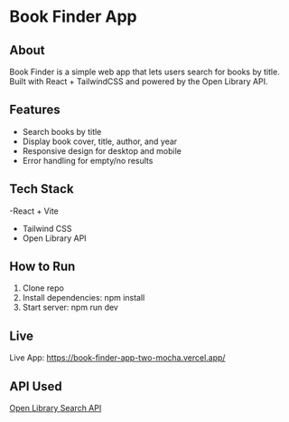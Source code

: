 #  Book Finder App

## About
Book Finder is a simple web app that lets users search for books by title.  
Built with React + TailwindCSS and powered by the Open Library API.

## Features
- Search books by title
- Display book cover, title, author, and year
- Responsive design for desktop and mobile
- Error handling for empty/no results

## Tech Stack
-React + Vite
- Tailwind CSS
- Open Library API

## How to Run
1. Clone repo
2. Install dependencies: npm install
3. Start server: npm run dev

## Live 
Live App: https://book-finder-app-two-mocha.vercel.app/

## API Used
[Open Library Search API](https://openlibrary.org/dev/docs/api/search)

